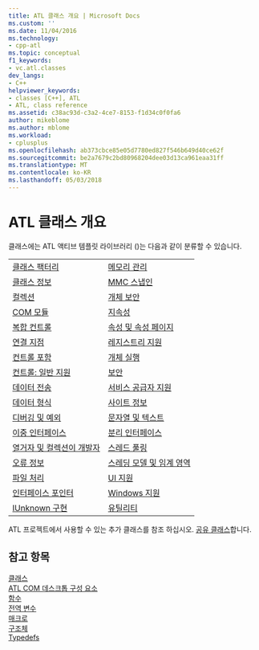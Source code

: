 ```yaml
---
title: ATL 클래스 개요 | Microsoft Docs
ms.custom: ''
ms.date: 11/04/2016
ms.technology:
- cpp-atl
ms.topic: conceptual
f1_keywords:
- vc.atl.classes
dev_langs:
- C++
helpviewer_keywords:
- classes [C++], ATL
- ATL, class reference
ms.assetid: c38ac93d-c3a2-4ce7-8153-f1d34c0f0fa6
author: mikeblome
ms.author: mblome
ms.workload:
- cplusplus
ms.openlocfilehash: ab373cbce85e05d7780ed827f546b649d40ce62f
ms.sourcegitcommit: be2a7679c2bd80968204dee03d13ca961eaa31ff
ms.translationtype: MT
ms.contentlocale: ko-KR
ms.lasthandoff: 05/03/2018
---
```

# <a name="atl-class-overview"></a>ATL 클래스 개요
클래스에는 ATL 액티브 템플릿 라이브러리 ()는 다음과 같이 분류할 수 있습니다.  
  
|||  
|-|-|  
|[클래스 팩터리](../atl/class-factories-classes.md)|[메모리 관리](../atl/memory-management-classes.md)|  
|[클래스 정보](../atl/class-information-classes.md)|[MMC 스냅인](../atl/mmc-snap-in-classes.md)|  
|[컬렉션](../atl/collection-classes.md)|[개체 보안](../atl/object-safety-classes.md)|  
|[COM 모듈](../atl/com-modules-classes.md)|[지속성](../atl/persistence-classes.md)|  
|[복합 컨트롤](../atl/composite-controls-classes.md)|[속성 및 속성 페이지](../atl/properties-and-property-pages-classes.md)|  
|[연결 지점](../atl/connection-points-classes.md)|[레지스트리 지원](../atl/registry-support-classes.md)|  
|[컨트롤 포함](../atl/control-containment-classes.md)|[개체 실행](../atl/running-objects-classes.md)|  
|[컨트롤: 일반 지원](../atl/controls-general-support-classes.md)|[보안](../atl/security-classes.md)|  
|[데이터 전송](../atl/data-transfer-classes.md)|[서비스 공급자 지원](../atl/service-provider-support-classes.md)|  
|[데이터 형식](../atl/data-types-classes.md)|[사이트 정보](../atl/site-information-classes.md)|  
|[디버깅 및 예외](../atl/debugging-and-exceptions-classes.md)|[문자열 및 텍스트](../atl/string-and-text-classes.md)|  
|[이중 인터페이스](../atl/dual-interfaces-classes.md)|[분리 인터페이스](../atl/tear-off-interfaces-classes.md)|  
|[열거자 및 컬렉션이 개발자](../atl/enumerators-and-collections-classes.md)|[스레드 풀링](../atl/thread-pooling-classes.md)|  
|[오류 정보](../atl/error-information-classes.md)|[스레딩 모델 및 임계 영역](../atl/threading-models-and-critical-sections-classes.md)|  
|[파일 처리](../atl/file-handling-classes.md)|[UI 지원](../atl/ui-support-classes.md)|  
|[인터페이스 포인터](../atl/interface-pointers-classes.md)|[Windows 지원](../atl/windows-support-classes.md)|  
|[IUnknown 구현](../atl/iunknown-implementation-classes.md)|[유틸리티](../atl/utility-classes.md)|  
  
 ATL 프로젝트에서 사용할 수 있는 추가 클래스를 참조 하십시오. [공유 클래스](../atl-mfc-shared/atl-mfc-shared-classes.md)합니다.  
  
## <a name="see-also"></a>참고 항목  
 [클래스](../atl/reference/atl-classes.md)   
 [ATL COM 데스크톱 구성 요소](../atl/atl-com-desktop-components.md)   
 [함수](../atl/reference/atl-functions.md)   
 [전역 변수](../atl/reference/atl-global-variables.md)   
 [매크로](../atl/reference/atl-macros.md)   
 [구조체](../atl/reference/atl-structures.md)   
 [Typedefs](../atl/reference/atl-typedefs.md)

